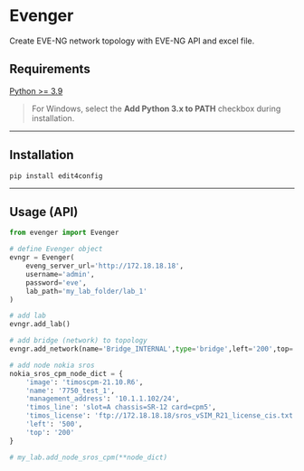 # Evenger
Create EVE-NG network topology with EVE-NG API and excel file.

## Requirements

[Python >= 3.9](https://www.python.org/downloads/)

> For Windows, select the **Add Python 3.x to PATH** checkbox during installation.

---

## Installation

```
pip install edit4config
```

---

## Usage (API)

```py
from evenger import Evenger

# define Evenger object
evngr = Evenger(
    eveng_server_url='http://172.18.18.18',
    username='admin',
    password='eve',
    lab_path='my_lab_folder/lab_1'
)

# add lab
evngr.add_lab()

# add bridge (network) to topology
evngr.add_network(name='Bridge_INTERNAL',type='bridge',left='200',top='200')

# add node nokia sros
nokia_sros_cpm_node_dict = {
    'image': 'timoscpm-21.10.R6',
    'name': '7750_test_1',
    'management_address': '10.1.1.102/24',
    'timos_line': 'slot=A chassis=SR-12 card=cpm5',
    'timos_license': 'ftp://172.18.18.18/sros_vSIM_R21_license_cis.txt',
    'left': '500',
    'top': '200'
}

# my_lab.add_node_sros_cpm(**node_dict)




```
